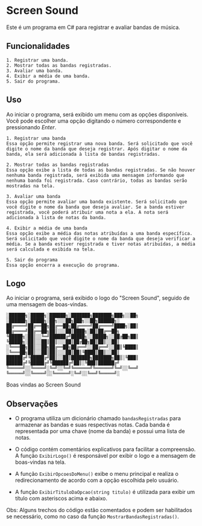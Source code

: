
# Screen Sound

Este é um programa em C# para registrar e avaliar bandas de música.



## Funcionalidades

    1. Registrar uma banda.
    2. Mostrar todas as bandas registradas.
    3. Avaliar uma banda.
    4. Exibir a média de uma banda.
    5. Sair do programa.

## Uso
Ao iniciar o programa, será exibido um menu com as opções disponíveis. Você pode escolher uma opção digitando o número correspondente e pressionando *Enter*.

    1. Registrar uma banda
    Essa opção permite registrar uma nova banda. Será solicitado que você digite o nome da banda que deseja registrar. Após digitar o nome da banda, ela será adicionada à lista de bandas registradas.

    2. Mostrar todas as bandas registradas
    Essa opção exibe a lista de todas as bandas registradas. Se não houver nenhuma banda registrada, será exibida uma mensagem informando que nenhuma banda foi registrada. Caso contrário, todas as bandas serão mostradas na tela.

    3. Avaliar uma banda
    Essa opção permite avaliar uma banda existente. Será solicitado que você digite o nome da banda que deseja avaliar. Se a banda estiver registrada, você poderá atribuir uma nota a ela. A nota será adicionada à lista de notas da banda.

    4. Exibir a média de uma banda
    Essa opção exibe a média das notas atribuídas a uma banda específica. Será solicitado que você digite o nome da banda que deseja verificar a média. Se a banda estiver registrada e tiver notas atribuídas, a média será calculada e exibida na tela.

    5. Sair do programa
    Essa opção encerra a execução do programa.

## Logo

Ao iniciar o programa, será exibido o logo do "Screen Sound", seguido de uma mensagem de boas-vindas.




```
░██████╗░█████╗░██████╗░███████╗███████╗███╗░░██╗  ░██████╗░█████╗░██╗░░░██╗███╗░░██╗██████╗░
██╔════╝██╔══██╗██╔══██╗██╔════╝██╔════╝████╗░██║  ██╔════╝██╔══██╗██║░░░██║████╗░██║██╔══██╗
╚█████╗░██║░░╚═╝██████╔╝█████╗░░█████╗░░██╔██╗██║  ╚█████╗░██║░░██║██║░░░██║██╔██╗██║██║░░██║
░╚═══██╗██║░░██╗██╔══██╗██╔══╝░░██╔══╝░░██║╚████║  ░╚═══██╗██║░░██║██║░░░██║██║╚████║██║░░██║
██████╔╝╚█████╔╝██║░░██║███████╗███████╗██║░╚███║  ██████╔╝╚█████╔╝╚██████╔╝██║░╚███║██████╔╝
╚═════╝░░╚════╝░╚═╝░░╚═╝╚══════╝╚══════╝╚═╝░░╚══╝  ╚═════╝░░╚════╝░░╚═════╝░╚═╝░░╚══╝╚═════╝░
```
Boas vindas ao Screen Sound


## Observações

* O programa utiliza um dicionário chamado `bandasRegistradas` para armazenar as bandas e suas respectivas notas. Cada banda é representada por uma chave (nome da banda) e possui uma lista de notas.

* O código contém comentários explicativos para facilitar a compreensão.
A função `ExibirLogo()` é responsável por exibir o logo e a mensagem de boas-vindas na tela.

* A função `ExibirOpcoesDoMenu()` exibe o menu principal e realiza o redirecionamento de acordo com a opção escolhida pelo usuário.

* A função `ExibirTituloDaOpcao(string titulo)` é utilizada para exibir um título com asteriscos acima e abaixo.

Obs: Alguns trechos do código estão comentados e podem ser habilitados se necessário, como no caso da função `MostrarBandasRegistradas()`.
